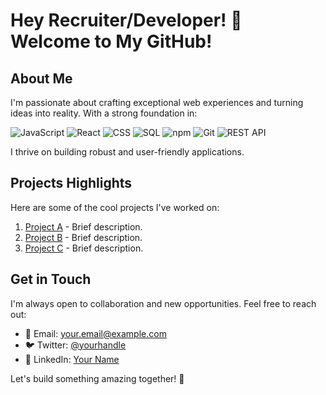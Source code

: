 # Hey Recruiter/Developer! 👋 Welcome to My GitHub!

## About Me
I'm passionate about crafting exceptional web experiences and turning ideas into reality. With a strong foundation in:

![JavaScript](https://logos-world.net/wp-content/uploads/2023/02/JavaScript-Logo.png)
![React](https://logos-world.net/wp-content/uploads/2020/04/React-Logo.png)
![CSS](https://logos-world.net/wp-content/uploads/2020/04/CSS-Logo.png)
![SQL](https://logos-world.net/wp-content/uploads/2020/11/SQL-Logo.png)
![npm](https://logos-world.net/wp-content/uploads/2020/11/Npm-Logo.png)
![Git](https://logos-world.net/wp-content/uploads/2020/11/Git-Logo.png)
![REST API](https://logos-world.net/wp-content/uploads/2021/06/REST-Logo.png)

I thrive on building robust and user-friendly applications.

## Projects Highlights
Here are some of the cool projects I've worked on:

1. [Project A](link-to-project-a) - Brief description.
2. [Project B](link-to-project-b) - Brief description.
3. [Project C](link-to-project-c) - Brief description.

## Get in Touch
I'm always open to collaboration and new opportunities. Feel free to reach out:

- 📧 Email: your.email@example.com
- 🐦 Twitter: [@yourhandle](https://twitter.com/yourhandle)
- 💼 LinkedIn: [Your Name](https://www.linkedin.com/in/yourname/)

Let's build something amazing together! 🚀
